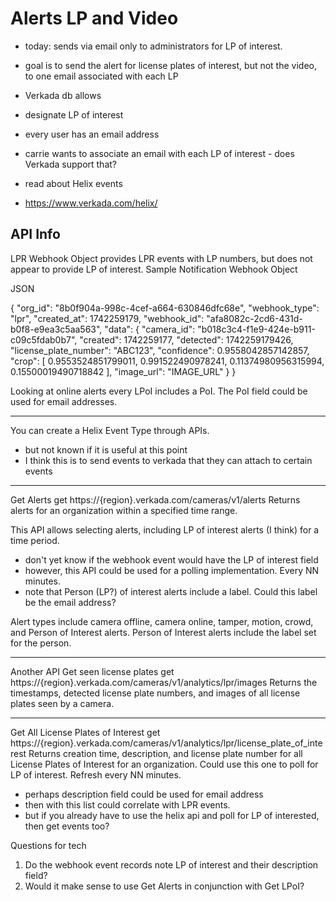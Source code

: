 # Alerts LP and Video 
- today: sends via email only to administrators for LP of interest.

- goal is to send the alert for license plates of interest, but not the video, to one email associated with each LP
- Verkada db allows
- designate LP of interest
- every user has an email address
- carrie wants to associate an email with each LP of interest - does Verkada support that?

- read about Helix events
- https://www.verkada.com/helix/


API Info
---
LPR Webhook Object provides LPR events with LP numbers, but does not appear to provide LP of interest.
Sample Notification Webhook Object

JSON

{
  "org_id": "8b0f904a-998c-4cef-a664-630846dfc68e",
  "webhook_type": "lpr",
  "created_at": 1742259179,
  "webhook_id": "afa8082c-2cd6-431d-b0f8-e9ea3c5aa563",
  "data": {
    "camera_id": "b018c3c4-f1e9-424e-b911-c09c5fdab0b7",
    "created": 1742259177,
    "detected": 1742259179426,
    "license_plate_number": "ABC123",
    "confidence": 0.9558042857142857,
    "crop": [
      0.9553524851799011,
      0.991522490978241,
      0.11374980956315994,
      0.15500019490718842
    ],
    "image_url": "IMAGE_URL"
  }
}

Looking at online alerts every LPoI includes a PoI.  The PoI field could be used for email addresses.

---

You can create a Helix Event Type through APIs.
- but not known if it is useful at this point
- I think this is to send events to verkada that they can attach to certain events

---
Get Alerts
get https://{region}.verkada.com/cameras/v1/alerts
Returns alerts for an organization within a specified time range.

This API allows selecting alerts, including LP of interest alerts (I think) for a time period.
- don't yet know if the webhook event would have the LP of interest field
- however, this API could be used for a polling implementation. Every NN minutes.
- note that Person (LP?) of interest alerts include a label. Could this label be the email address?

Alert types include camera offline, camera online, tamper, motion, crowd, and Person of Interest alerts.
Person of Interest alerts include the label set for the person.

---

Another API
Get seen license plates
get https://{region}.verkada.com/cameras/v1/analytics/lpr/images
Returns the timestamps, detected license plate numbers, and images of all license plates seen by a camera.

---

Get All License Plates of Interest
get https://{region}.verkada.com/cameras/v1/analytics/lpr/license_plate_of_interest
Returns creation time, description, and license plate number for all License Plates of Interest for an organization.
Could use this one to poll for LP of interest. Refresh every NN minutes.
- perhaps description field could be used for email address
- then with this list could correlate with LPR events.
- but if you already have to use the helix api and poll for LP of interested, then get events too?


Questions for tech
1. Do the webhook event records note LP of interest and their description field?
2. Would it make sense to use Get Alerts in conjunction with Get LPoI?